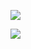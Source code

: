 

![](https://pic.superbed.cn/item/5e09a71976085c3289afaa88.jpg)

![](https://pic.superbed.cn/item/5e09aa9176085c3289b041dd.jpg)





















